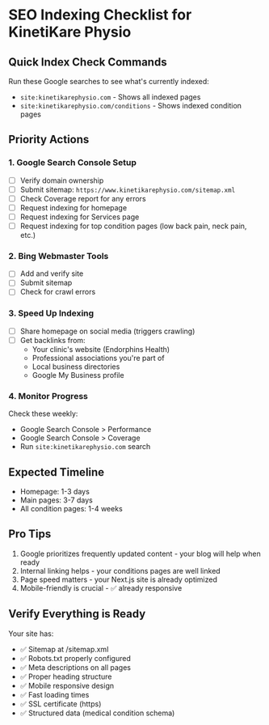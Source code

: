 # SEO Indexing Checklist for KinetiKare Physio

## Quick Index Check Commands
Run these Google searches to see what's currently indexed:
- `site:kinetikarephysio.com` - Shows all indexed pages
- `site:kinetikarephysio.com/conditions` - Shows indexed condition pages

## Priority Actions

### 1. Google Search Console Setup
- [ ] Verify domain ownership
- [ ] Submit sitemap: `https://www.kinetikarephysio.com/sitemap.xml`
- [ ] Check Coverage report for any errors
- [ ] Request indexing for homepage
- [ ] Request indexing for Services page
- [ ] Request indexing for top condition pages (low back pain, neck pain, etc.)

### 2. Bing Webmaster Tools
- [ ] Add and verify site
- [ ] Submit sitemap
- [ ] Check for crawl errors

### 3. Speed Up Indexing
- [ ] Share homepage on social media (triggers crawling)
- [ ] Get backlinks from:
  - Your clinic's website (Endorphins Health)
  - Professional associations you're part of
  - Local business directories
  - Google My Business profile

### 4. Monitor Progress
Check these weekly:
- Google Search Console > Performance
- Google Search Console > Coverage
- Run `site:kinetikarephysio.com` search

## Expected Timeline
- Homepage: 1-3 days
- Main pages: 3-7 days  
- All condition pages: 1-4 weeks

## Pro Tips
1. Google prioritizes frequently updated content - your blog will help when ready
2. Internal linking helps - your conditions pages are well linked
3. Page speed matters - your Next.js site is already optimized
4. Mobile-friendly is crucial - ✅ already responsive

## Verify Everything is Ready
Your site has:
- ✅ Sitemap at /sitemap.xml
- ✅ Robots.txt properly configured
- ✅ Meta descriptions on all pages
- ✅ Proper heading structure
- ✅ Mobile responsive design
- ✅ Fast loading times
- ✅ SSL certificate (https)
- ✅ Structured data (medical condition schema)